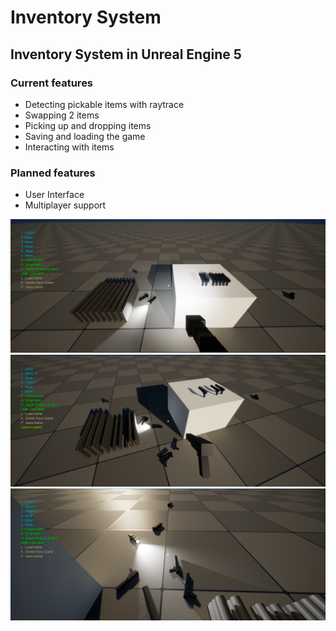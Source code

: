 # Inventory System
## Inventory System in Unreal Engine 5

### Current features
* Detecting pickable items with raytrace
* Swapping 2 items
* Picking up and dropping items
* Saving and loading the game
* Interacting with items

### Planned features
* User Interface
* Multiplayer support

![alt text](https://github.com/rdouda/Inventory-System/blob/main/Demo/img1.png)
![alt text](https://github.com/rdouda/Inventory-System/blob/main/Demo/img2.png)
![alt text](https://github.com/rdouda/Inventory-System/blob/main/Demo/img3.png)

